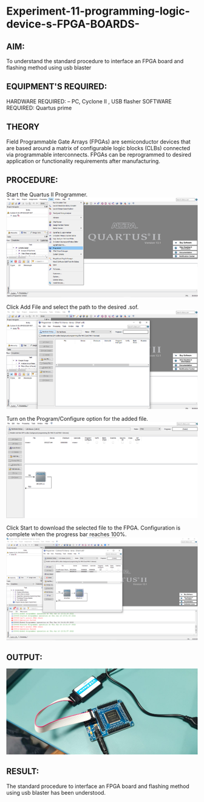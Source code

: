 # Experiment-11-programming-logic-device-s-FPGA-BOARDS-
## AIM: 
To understand the standard procedure to interface an FPGA board and flashing method using usb blaster 

## EQUIPMENT'S REQUIRED:
HARDWARE REQUIRED:  – PC, Cyclone II , USB flasher
SOFTWARE REQUIRED:   Quartus prime

## THEORY 
Field Programmable Gate Arrays (FPGAs) are semiconductor devices that are based around a matrix of configurable logic blocks (CLBs) connected via programmable interconnects. FPGAs can be reprogrammed to desired application or functionality requirements after manufacturing.

## PROCEDURE:
Start the Quartus II Programmer.
![output](./image1.png)

Click Add File and select the path to the desired .sof.
![output](./image2.png)

Turn on the Program/Configure option for the added file.
![output](./image3.png)

Click Start to download the selected file to the FPGA. Configuration is complete when the progress bar reaches 100%.
![output](./image4.png)
 

## OUTPUT:
![output](./output.jpeg)


## RESULT:
The standard procedure to interface an FPGA board and flashing method using usb blaster has been understood.